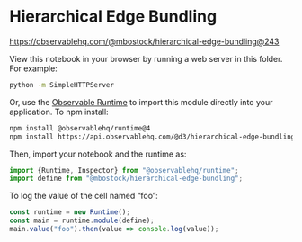 # Hierarchical Edge Bundling

https://observablehq.com/@mbostock/hierarchical-edge-bundling@243

View this notebook in your browser by running a web server in this folder. For
example:

~~~sh
python -m SimpleHTTPServer
~~~

Or, use the [Observable Runtime](https://github.com/observablehq/runtime) to
import this module directly into your application. To npm install:

~~~sh
npm install @observablehq/runtime@4
npm install https://api.observablehq.com/@d3/hierarchical-edge-bundling.tgz?v=3
~~~

Then, import your notebook and the runtime as:

~~~js
import {Runtime, Inspector} from "@observablehq/runtime";
import define from "@mbostock/hierarchical-edge-bundling";
~~~

To log the value of the cell named “foo”:

~~~js
const runtime = new Runtime();
const main = runtime.module(define);
main.value("foo").then(value => console.log(value));
~~~
